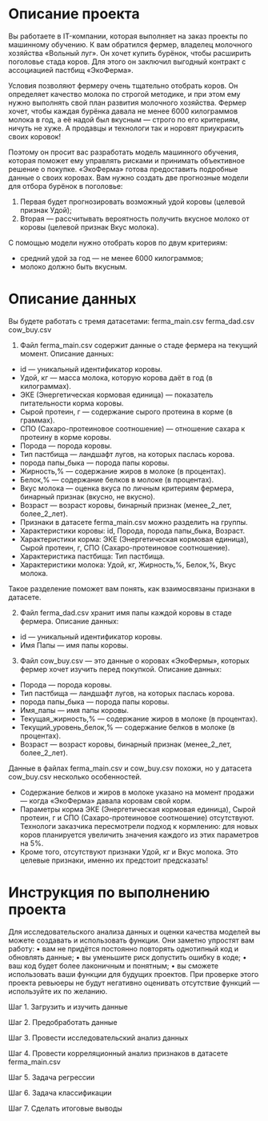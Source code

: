 # Описание проекта

Вы работаете в IT-компании, которая выполняет на заказ проекты по машинному обучению. К вам обратился фермер, владелец молочного хозяйства «Вольный луг». Он хочет купить бурёнок, чтобы расширить поголовье стада коров. Для этого он заключил выгодный контракт с ассоциацией пастбищ «ЭкоФерма».

Условия позволяют фермеру очень тщательно отобрать коров. Он определяет качество молока по строгой методике, и при этом ему нужно выполнять свой план развития молочного хозяйства. Фермер хочет, чтобы каждая бурёнка давала не менее 6000 килограммов молока в год, а её надой был вкусным — строго по его критериям, ничуть не хуже. А продавцы и технологи так и норовят приукрасить своих коровок!

Поэтому он просит вас разработать модель машинного обучения, которая поможет ему управлять рисками и принимать объективное решение о покупке. «ЭкоФерма» готова предоставить подробные данные о своих коровах. Вам нужно создать две прогнозные модели для отбора бурёнок в поголовье:
1. Первая будет прогнозировать возможный удой коровы (целевой признак Удой);
2. Вторая — рассчитывать вероятность получить вкусное молоко от коровы (целевой признак Вкус молока).

С помощью модели нужно отобрать коров по двум критериям:
- средний удой за год — не менее 6000 килограммов;
- молоко должно быть вкусным.


# Описание данных

Вы будете работать с тремя датасетами:
ferma_main.csv
ferma_dad.csv
cow_buy.csv


1. Файл ferma_main.csv содержит данные о стаде фермера на текущий момент. Описание данных:

- id — уникальный идентификатор коровы.
- Удой, кг — масса молока, которую корова даёт в год (в килограммах).
- ЭКЕ (Энергетическая кормовая единица) — показатель питательности корма коровы.
- Сырой протеин, г — содержание сырого протеина в корме (в граммах).
- СПО (Сахаро-протеиновое соотношение) — отношение сахара к протеину в корме коровы.
- Порода — порода коровы.
- Тип пастбища — ландшафт лугов, на которых паслась корова.
- порода папы_быка — порода папы коровы.
- Жирность,% — содержание жиров в молоке (в процентах).
- Белок,% — содержание белков в молоке (в процентах).
- Вкус молока — оценка вкуса по личным критериям фермера, бинарный признак (вкусно, не вкусно).
- Возраст — возраст коровы, бинарный признак (менее_2_лет, более_2_лет).
- Признаки в датасете ferma_main.csv можно разделить на группы.
- Характеристики коровы: id, Порода, порода папы_быка, Возраст.
- Характеристики корма: ЭКЕ (Энергетическая кормовая единица), Сырой протеин, г, СПО (Сахаро-протеиновое соотношение).
- Характеристика пастбища: Тип пастбища.
- Характеристики молока: Удой, кг, Жирность,%, Белок,%, Вкус молока.

Такое разделение поможет вам понять, как взаимосвязаны признаки в датасете.

2. Файл ferma_dad.csv хранит имя папы каждой коровы в стаде фермера. Описание данных:
- id — уникальный идентификатор коровы.
- Имя Папы — имя папы коровы.

3. Файл cow_buy.csv — это данные о коровах «ЭкоФермы», которых фермер хочет изучить перед покупкой. Описание данных:
- Порода — порода коровы.
- Тип пастбища — ландшафт лугов, на которых паслась корова.
- порода папы_быка — порода папы коровы.
- Имя_папы — имя папы коровы.
- Текущая_жирность,% — содержание жиров в молоке (в процентах).
- Текущий_уровень_белок,% — содержание белков в молоке (в процентах).
- Возраст — возраст коровы, бинарный признак (менее_2_лет, более_2_лет).


Данные в файлах ferma_main.csv и cow_buy.csv похожи, но у датасета cow_buy.csv несколько особенностей.
- Содержание белков и жиров в молоке указано на момент продажи — когда «ЭкоФерма» давала коровам свой корм.
- Параметры корма ЭКЕ (Энергетическая кормовая единица), Сырой протеин, г и СПО (Сахаро-протеиновое соотношение) отсутствуют. Технологи заказчика пересмотрели подход к кормлению: для новых коров планируется увеличить значения каждого из этих параметров на 5%.
- Кроме того, отсутствуют признаки Удой, кг и Вкус молока. Это целевые признаки, именно их предстоит предсказать!


# Инструкция по выполнению проекта
Для исследовательского анализа данных и оценки качества моделей вы можете создавать и использовать функции. Они заметно упростят вам работу:
• вам не придётся постоянно повторять однотипный код и обновлять данные;
• вы уменьшите риск допустить ошибку в коде;
• ваш код будет более лаконичным и понятным;
• вы сможете использовать ваши функции для будущих проектов.
При проверке этого проекта ревьюеры не будут негативно оценивать отсутствие функций — используйте их по желанию.


Шаг 1. Загрузить и изучить данные

Шаг 2. Предобработать данные

Шаг 3. Провести исследовательский анализ данных

Шаг 4. Провести корреляционный анализ признаков в датасете ferma_main.csv

Шаг 5. Задача регрессии

Шаг 6. Задача классификации

Шаг 7. Сделать итоговые выводы
